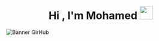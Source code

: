 <h1 align="center"><b>Hi , I'm Mohamed </b><img src="https://media.giphy.com/media/hvRJCLFzcasrR4ia7z/giphy.gif" width="35"></h1>

![Banner GirHub](https://github.com/zaazo/zaazo/assets/99763690/ac69785f-3ef2-4fd1-9c6e-f71fbf69755f)



